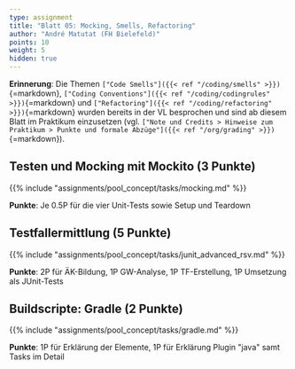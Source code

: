 ```yaml
---
type: assignment
title: "Blatt 05: Mocking, Smells, Refactoring"
author: "André Matutat (FH Bielefeld)"
points: 10
weight: 5
hidden: true
---
```



**Erinnerung**: Die Themen `["Code Smells"]({{< ref "/coding/smells" >}})`{=markdown},
`["Coding Conventions"]({{< ref "/coding/codingrules" >}})`{=markdown} und
`["Refactoring"]({{< ref "/coding/refactoring" >}})`{=markdown} wurden bereits in der VL
besprochen und sind ab diesem Blatt im Praktikum einzusetzen (vgl.
`["Note und Credits > Hinweise zum Praktikum > Punkte und formale Abzüge"]({{< ref "/org/grading" >}})`{=markdown}).


## Testen und Mocking mit Mockito (3 Punkte)

{{% include "assignments/pool_concept/tasks/mocking.md" %}}

**Punkte**: Je 0.5P für die vier Unit-Tests sowie Setup und Teardown


## Testfallermittlung (5 Punkte)

{{% include "assignments/pool_concept/tasks/junit_advanced_rsv.md" %}}

**Punkte**: 2P für ÄK-Bildung, 1P GW-Analyse, 1P TF-Erstellung, 1P Umsetzung als JUnit-Tests


## Buildscripte: Gradle (2 Punkte)

{{% include "assignments/pool_concept/tasks/gradle.md" %}}

**Punkte**: 1P für Erklärung der Elemente, 1P für Erklärung Plugin "java" samt Tasks im Detail
